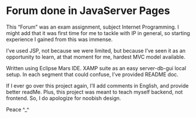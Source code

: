 # Forum done in JavaServer Pages

This “Forum” was an exam assignment, subject Internet Programming. 
I might add that it was first time for me to tackle with IP in general, so starting experience I gained from this was immense.

I’ve used JSP, not because we were limited, but because I’ve seen it as an opportunity to learn, at that moment for me, hardest MVC model available. 

Written using Eclipse Mars IDE. XAMP suite as an easy server-db-gui local setup.
In each segment that could confuse, I’ve provided README doc.

If I ever go over this project again, I’ll add comments in English, and provide better readMe.
Plus, this project was meant to teach myself backend, not frontend. So, I do apologize for noobish design.

Peace ^_^
